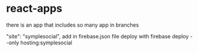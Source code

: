 # react-apps
there is an app that includes so many app in branches

"site": "symplesocial", add in firebase.json file
deploy with firebase deploy --only hosting:symplesocial
